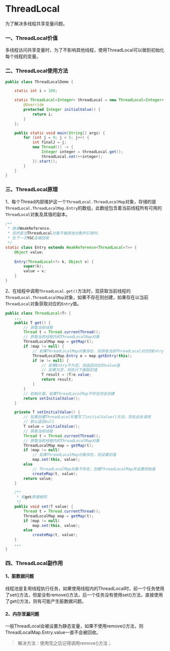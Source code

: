 # ThreadLocal

为了解决多线程共享变量问题。

### 一、ThreadLocal价值

多线程访问共享变量时，为了不影响其他线程，使用ThreadLocal可以做到初始化每个线程的变量。

### 二、ThreadLocal使用方法

```java
public class ThreadLocalDemo {

    static int i = 100;

    static ThreadLocal<Integer> threadLocal = new ThreadLocal<Integer>() {
        @Override
        protected Integer initialValue() {
            return i;
        }
    };

    public static void main(String[] args) {
        for (int j = 0; j < 5; j++) {
            int finalJ = j;
            new Thread(() -> {
                Integer integer = threadLocal.get();
                threadLocal.set(++integer);
            }).start();
        }
    }
}
```

### 三、ThreadLocal原理

1、每个Thread内部维护这一个`ThreadLocal.ThreadLocalMap`对象，存储的是`ThreadLocal.ThreadLocalMap.Entry`的数组，此数组包含着当前线程所有可用的`ThreadLocal`对象及其值的副本。
```java
/** 
 * 继承WeakReference，
 * 目的是当ThreadLocal对象不被其他对象所引用时，
 * 在下一次YGC会被回收
 */
static class Entry extends WeakReference<ThreadLocal<?>> {
    Object value;
    
    Entry(ThreadLocal<?> k, Object v) {
        super(k);
        value = v;
    }
}
```
2、在线程中调用`ThreadLocal.get()`方法时，现获取当前线程的`ThreadLocal.ThreadLocalMap`对象，如果不存在则创建，如果存在以当前`ThreadLocal`对象获取对应的`Entry`值。

```java
public class ThreadLocal<T> {
    ...
    public T get() {
        // 获取当前线程
        Thread t = Thread.currentThread();
        // 获取当前线程内的ThreadLocalMap对象
        ThreadLocalMap map = getMap(t);
        if (map != null) {
            // 如果ThreadLocalMap对象存在，则获取当前ThreadLocal对应的Entry
            ThreadLocalMap.Entry e = map.getEntry(this);
            if (e != null) {
                // 如果Entry不为空，则返回对应的value值
                // 如果为空，则执行下面赋初值
                T result = (T)e.value;
                return result;
            }
        }
        // 初始化值，如果ThreadLocalMap不存在则会创建
        return setInitialValue();
    }

    private T setInitialValue() {
        // 如果创建ThreadLocal时重写了initialValue()方法，则在此处调用
        // 默认返回null
        T value = initialValue();
        // 获取当前线程
        Thread t = Thread.currentThread();
        // 获取当前线程内的ThreadLocalMap对象
        ThreadLocalMap map = getMap(t);
        if (map != null)
            // 如果ThreadLocalMap对象存在，则设置初值
            map.set(this, value);
        else
            // ThreadLocalMap对象不存在，创建ThreadLocalMap并设置初始值
            createMap(t, value);
        return value;
    }

    /**
     * 和get原理相同
     */
    public void set(T value) {
        Thread t = Thread.currentThread();
        ThreadLocalMap map = getMap(t);
        if (map != null)
            map.set(this, value);
        else
            createMap(t, value);
    }
    ...
}
```


### 四、ThreadLocal副作用

#### 1、脏数据问题
线程池是复用线程执行任务，如果使用线程内的ThreadLocal时，前一个任务使用了set()方法，但是没有remove()方法，后一个任务没有使用set()方法，直接使用了get()方法，则有可能产生脏数据问题。

#### 2、内存泄漏问题
一般ThreadLocal会被设置为静态变量，如果不使用remove()方法，则ThreadLocalMap.Entry.value一直不会被回收。

> 解决方法：使用完之后记得调用remove()方法；

